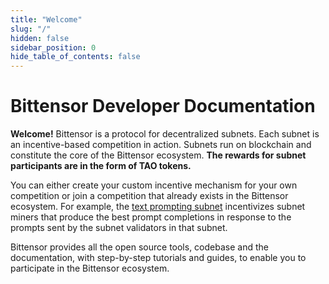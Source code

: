 ```yaml
---
title: "Welcome"
slug: "/"
hidden: false
sidebar_position: 0
hide_table_of_contents: false
---
```


# Bittensor Developer Documentation

**Welcome!** Bittensor is a protocol for decentralized subnets. Each subnet is an incentive-based competition in action. Subnets run on blockchain and constitute the core of the Bittensor ecosystem. **The rewards for subnet participants are in the form of TAO tokens.** 

You can either create your custom incentive mechanism for your own competition or join a competition that already exists in the Bittensor ecosystem. For example, the [text prompting subnet](https://github.com/opentensor/text-prompting) incentivizes subnet miners that produce the best prompt completions in response to the prompts sent by the subnet validators in that subnet. 

Bittensor provides all the open source tools, codebase and the documentation, with step-by-step tutorials and guides, to enable you to participate in the Bittensor ecosystem. 

